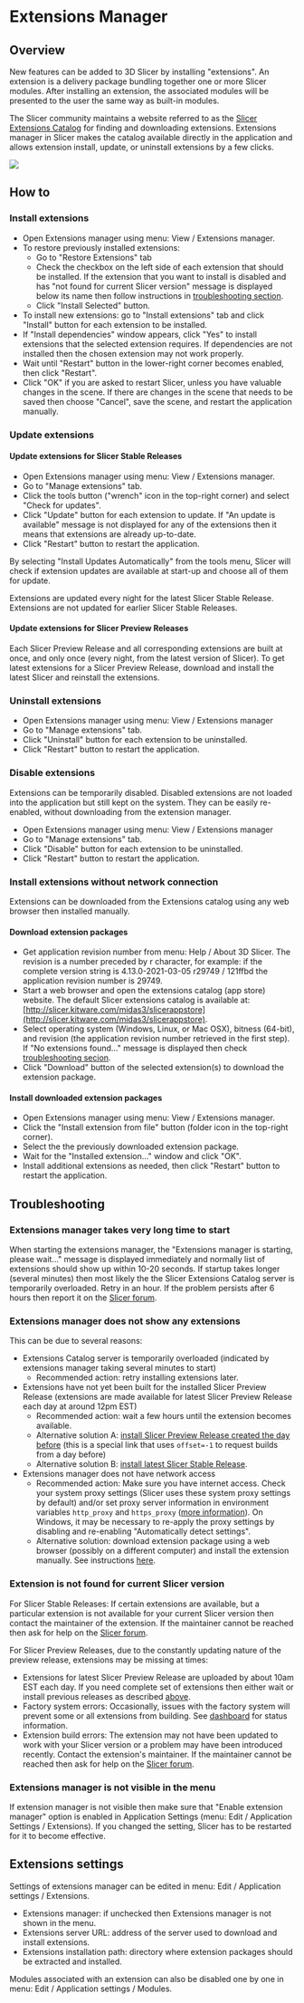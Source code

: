 # Extensions Manager

## Overview

New features can be added to 3D Slicer by installing "extensions". An extension is a delivery package bundling together one or more Slicer modules. After installing an extension, the associated modules will be presented to the user the same way as built-in modules.

The Slicer community maintains a website referred to as the [Slicer Extensions Catalog](http://slicer.kitware.com/midas3/slicerappstore) for finding and downloading extensions. Extensions manager in Slicer makes the catalog available directly in the application and allows extension install, update, or uninstall extensions by a few clicks.

![](https://github.com/Slicer/Slicer/releases/download/docs-resources/extensions_manager.png) 

## How to

### Install extensions

- Open Extensions manager using menu: View / Extensions manager.
- To restore previously installed extensions:
  - Go to "Restore Extensions" tab
  - Check the checkbox on the left side of each extension that should be installed. If the extension that you want to install is disabled and has "not found for current Slicer version" message is displayed below its name then follow instructions in [troubleshooting section](#extension-is-not-found-for-current-slicer-version).
  - Click "Install Selected" button.
- To install new extensions: go to "Install extensions" tab and click "Install" button for each extension to be installed.
- If "Install dependencies" window appears, click "Yes" to install extensions that the selected extension requires. If dependencies are not installed then the chosen extension may not work properly.
- Wait until "Restart" button in the lower-right corner becomes enabled, then click "Restart".
- Click "OK" if you are asked to restart Slicer, unless you have valuable changes in the scene. If there are changes in the scene that needs to be saved then choose "Cancel", save the scene, and restart the application manually.

### Update extensions

#### Update extensions for Slicer Stable Releases

- Open Extensions manager using menu: View / Extensions manager.
- Go to "Manage extensions" tab.
- Click the tools button ("wrench" icon in the top-right corner) and select "Check for updates".
- Click "Update" button for each extension to update. If "An update is available" message is not displayed for any of the extensions then it means that extensions are already up-to-date.
- Click "Restart" button to restart the application.

By selecting "Install Updates Automatically" from the tools menu, Slicer will check if extension updates are available at start-up and choose all of them for update.

Extensions are updated every night for the latest Slicer Stable Release. Extensions are not updated for earlier Slicer Stable Releases.

#### Update extensions for Slicer Preview Releases

Each Slicer Preview Release and all corresponding extensions are built at once, and only once (every night, from the latest version of Slicer).
To get latest extensions for a Slicer Preview Release, download and install the latest Slicer and reinstall the extensions.

### Uninstall extensions

- Open Extensions manager using menu: View / Extensions manager
- Go to "Manage extensions" tab.
- Click "Uninstall" button for each extension to be uninstalled.
- Click "Restart" button to restart the application.

### Disable extensions

Extensions can be temporarily disabled. Disabled extensions are not loaded into the application but still kept on the system. They can be easily re-enabled, without downloading from the extension manager.

- Open Extensions manager using menu: View / Extensions manager
- Go to "Manage extensions" tab.
- Click "Disable" button for each extension to be uninstalled.
- Click "Restart" button to restart the application.

### Install extensions without network connection

Extensions can be downloaded from the Extensions catalog using any web browser then installed manually.

#### Download extension packages

- Get application revision number from menu: Help / About 3D Slicer. The revision is a number preceded by r character, for example: if the complete version string is 4.13.0-2021-03-05 r29749 / 121ffbd the application revision number is 29749.
- Start a web browser and open the extensions catalog (app store) website. The default Slicer extensions catalog is available at: [http://slicer.kitware.com/midas3/slicerappstore](http://slicer.kitware.com/midas3/slicerappstore).
- Select operating system (Windows, Linux, or Mac OSX), bitness (64-bit), and revision (the application revision number retrieved in the first step). If "No extensions found..." message is displayed then check [troubleshooting secion](#extensions-manager-does-not-show-any-extensions).
- Click "Download" button of the selected extension(s) to download the extension package.

#### Install downloaded extension packages

- Open Extensions manager using menu: View / Extensions manager.
- Click the "Install extension from file" button (folder icon in the top-right corner).
- Select the the previously downloaded extension package.
- Wait for the "Installed extension..." window and click "OK".
- Install additional extensions as needed, then click "Restart" button to restart the application.

## Troubleshooting

### Extensions manager takes very long time to start

When starting the extensions manager, the "Extensions manager is starting, please wait..." message is displayed immediately and normally list of extensions should show up within 10-20 seconds. If startup takes longer (several minutes) then most likely the the Slicer Extensions Catalog server is temporarily overloaded. Retry in an hour. If the problem persists after 6 hours then report it on the [Slicer forum](https://discourse.slicer.org).

### Extensions manager does not show any extensions

This can be due to several reasons:
- Extensions Catalog server is temporarily overloaded (indicated by extensions manager taking several minutes to start)
  - Recommended action: retry installing extensions later.
- Extensions have not yet been built for the installed Slicer Preview Release (extensions are made available for latest Slicer Preview Release each day at around 12pm EST)
  - Recommended action: wait a few hours until the extension becomes available.
  - Alternative solution A: [install Slicer Preview Release created the day before](https://download.slicer.org/?offset=-1) (this is a special link that uses `offset=-1` to request builds from a day before)
  - Alternative solution B: [install latest Slicer Stable Release](https://download.slicer.org).
- Extensions manager does not have network access
  - Recommended action: Make sure you have internet access. Check your system proxy settings (Slicer uses these system proxy settings by default) and/or set proxy server information in environment variables `http_proxy` and `https_proxy` ([more information](https://doc.qt.io/qt-5/qnetworkproxyfactory.html#systemProxyForQuery)). On Windows, it may be necessary to re-apply the proxy settings by disabling and re-enabling "Automatically detect settings".
  - Alternative solution: download extension package using a web browser (possibly on a different computer) and install the extension manually. See instructions [here](#install-extensions-without-network-connection).

### Extension is not found for current Slicer version

For Slicer Stable Releases: If certain extensions are available, but a particular extension is not available for your current Slicer version then contact the maintainer of the extension. If the maintainer cannot be reached then ask for help on the [Slicer forum](https://discourse.slicer.org).

For Slicer Preview Releases, due to the constantly updating nature of the preview release, extensions may be missing at times:
- Extensions for latest Slicer Preview Release are uploaded by about 10am EST each day. If you need complete set of extensions then either wait or install previous releases as described [above](#extensions-manager-does-not-show-any-extensions).
- Factory system errors: Occasionally, issues with the factory system will prevent some or all extensions from building. See [dashboard](../developer_guide/extensions.html#continuous-integration) for status information.
- Extension build errors: The extension may not have been updated to work with your Slicer version or a problem may have been introduced recently. Contact the extension's maintainer. If the maintainer cannot be reached then ask for help on the [Slicer forum](https://discourse.slicer.org).

### Extensions manager is not visible in the menu

If extension manager is not visible then make sure that "Enable extension manager" option is enabled in Application Settings (menu: Edit / Application Settings / Extensions). If you changed the setting, Slicer has to be restarted for it to become effective.

## Extensions settings

Settings of extensions manager can be edited in menu: Edit / Application settings / Extensions.
- Extensions manager: if unchecked then Extensions manager is not shown in the menu.
- Extensions server URL: address of the server used to download and install extensions.
- Extensions installation path: directory where extension packages should be extracted and installed.

Modules associated with an extension can also be disabled one by one in menu: Edit / Application settings / Modules.

